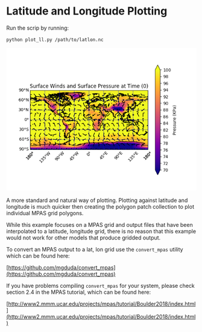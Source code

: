 Latitude and Longitude Plotting
===============================

Run the scrip by running:
```
python plot_ll.py /path/to/latlon.nc
```
<img src="../data/ll-plot-example.png" alt="LL Example" width="700"/>

A more standard and natural way of plotting. Plotting against latitude and
longitude is much quicker then creating the polygon patch collection to plot
individual MPAS grid polygons. 

While this example focuses on a MPAS grid and output files that have been
interpolated to a latitude, longitude grid, there is no reason that this
example would not work for other models that produce gridded output.

To convert an MPAS output to a lat, lon grid use the `convert_mpas`
utility which can be found here:

[https://github.com/mgduda/convert_mpas](https://github.com/mgduda/convert_mpas)

If you have problems compiling `convert_mpas` for your system, please check
section 2.4 in the MPAS tutorial, which can be found here:

[http://www2.mmm.ucar.edu/projects/mpas/tutorial/Boulder2018/index.html](http://www2.mmm.ucar.edu/projects/mpas/tutorial/Boulder2018/index.html)

